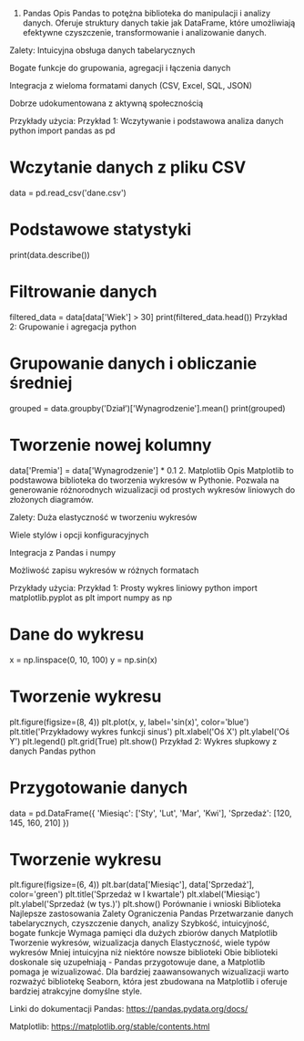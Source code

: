1. Pandas
Opis
Pandas to potężna biblioteka do manipulacji i analizy danych. Oferuje struktury danych takie jak DataFrame, które umożliwiają efektywne czyszczenie, transformowanie i analizowanie danych.

Zalety:
Intuicyjna obsługa danych tabelarycznych

Bogate funkcje do grupowania, agregacji i łączenia danych

Integracja z wieloma formatami danych (CSV, Excel, SQL, JSON)

Dobrze udokumentowana z aktywną społecznością

Przykłady użycia:
Przykład 1: Wczytywanie i podstawowa analiza danych
python
import pandas as pd

# Wczytanie danych z pliku CSV
data = pd.read_csv('dane.csv')

# Podstawowe statystyki
print(data.describe())

# Filtrowanie danych
filtered_data = data[data['Wiek'] > 30]
print(filtered_data.head())
Przykład 2: Grupowanie i agregacja
python
# Grupowanie danych i obliczanie średniej
grouped = data.groupby('Dział')['Wynagrodzenie'].mean()
print(grouped)

# Tworzenie nowej kolumny
data['Premia'] = data['Wynagrodzenie'] * 0.1
2. Matplotlib
Opis
Matplotlib to podstawowa biblioteka do tworzenia wykresów w Pythonie. Pozwala na generowanie różnorodnych wizualizacji od prostych wykresów liniowych do złożonych diagramów.

Zalety:
Duża elastyczność w tworzeniu wykresów

Wiele stylów i opcji konfiguracyjnych

Integracja z Pandas i numpy

Możliwość zapisu wykresów w różnych formatach

Przykłady użycia:
Przykład 1: Prosty wykres liniowy
python
import matplotlib.pyplot as plt
import numpy as np

# Dane do wykresu
x = np.linspace(0, 10, 100)
y = np.sin(x)

# Tworzenie wykresu
plt.figure(figsize=(8, 4))
plt.plot(x, y, label='sin(x)', color='blue')
plt.title('Przykładowy wykres funkcji sinus')
plt.xlabel('Oś X')
plt.ylabel('Oś Y')
plt.legend()
plt.grid(True)
plt.show()
Przykład 2: Wykres słupkowy z danych Pandas
python
# Przygotowanie danych
data = pd.DataFrame({
    'Miesiąc': ['Sty', 'Lut', 'Mar', 'Kwi'],
    'Sprzedaż': [120, 145, 160, 210]
})

# Tworzenie wykresu
plt.figure(figsize=(6, 4))
plt.bar(data['Miesiąc'], data['Sprzedaż'], color='green')
plt.title('Sprzedaż w I kwartale')
plt.xlabel('Miesiąc')
plt.ylabel('Sprzedaż (w tys.)')
plt.show()
Porównanie i wnioski
Biblioteka	Najlepsze zastosowania	Zalety	Ograniczenia
Pandas	Przetwarzanie danych tabelarycznych, czyszczenie danych, analizy	Szybkość, intuicyjność, bogate funkcje	Wymaga pamięci dla dużych zbiorów danych
Matplotlib	Tworzenie wykresów, wizualizacja danych	Elastyczność, wiele typów wykresów	Mniej intuicyjna niż niektóre nowsze biblioteki
Obie biblioteki doskonale się uzupełniają - Pandas przygotowuje dane, a Matplotlib pomaga je wizualizować. Dla bardziej zaawansowanych wizualizacji warto rozważyć bibliotekę Seaborn, która jest zbudowana na Matplotlib i oferuje bardziej atrakcyjne domyślne style.

Linki do dokumentacji
Pandas: https://pandas.pydata.org/docs/

Matplotlib: https://matplotlib.org/stable/contents.html

